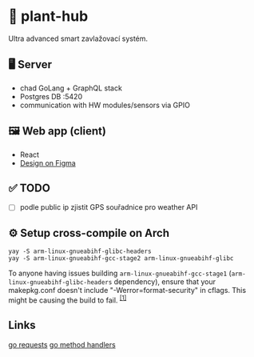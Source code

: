 # 🌱 plant-hub

Ultra advanced smart zavlažovací systém.

## 🖥️ Server

- chad GoLang + GraphQL stack
- Postgres DB :5420
- communication with HW modules/sensors via GPIO

## 🖼️ Web app (client)

- React
- [Design on Figma](https://www.figma.com/file/7gMKRPDOrkKOT5GKmOmfsu/PlantHub?node-id=0%3A1)

## ✅ TODO

- [ ] podle public ip zjistit GPS souřadnice pro weather API

## ⚙️ Setup cross-compile on Arch

```
yay -S arm-linux-gnueabihf-glibc-headers
yay -S arm-linux-gnueabihf-gcc-stage2 arm-linux-gnueabihf-glibc
```

To anyone having issues building `arm-linux-gnueabihf-gcc-stage1` (`arm-linux-gnueabihf-glibc-headers` dependency), ensure that your makepkg.conf doesn't include "-Werror=format-security" in cflags. This might be causing the build to fail. <sup>[[1]](https://aur.archlinux.org/packages/arm-linux-gnueabihf-gcc-stage1/#pinned-806072)</sup>

## Links
[go requests](https://zetcode.com/golang/getpostrequest/)
[go method handlers](https://medium.com/geekculture/develop-rest-apis-in-go-using-gorilla-mux-5869b2179a18)